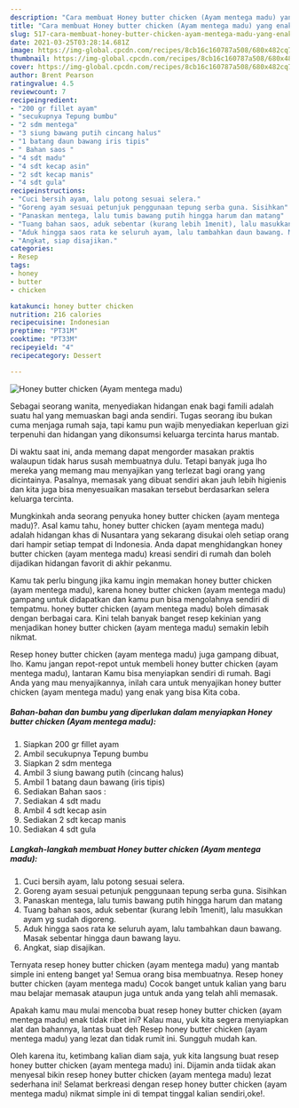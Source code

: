 ```yaml
---
description: "Cara membuat Honey butter chicken (Ayam mentega madu) yang enak dan Mudah Dibuat"
title: "Cara membuat Honey butter chicken (Ayam mentega madu) yang enak dan Mudah Dibuat"
slug: 517-cara-membuat-honey-butter-chicken-ayam-mentega-madu-yang-enak-dan-mudah-dibuat
date: 2021-03-25T03:28:14.681Z
image: https://img-global.cpcdn.com/recipes/8cb16c160787a508/680x482cq70/honey-butter-chicken-ayam-mentega-madu-foto-resep-utama.jpg
thumbnail: https://img-global.cpcdn.com/recipes/8cb16c160787a508/680x482cq70/honey-butter-chicken-ayam-mentega-madu-foto-resep-utama.jpg
cover: https://img-global.cpcdn.com/recipes/8cb16c160787a508/680x482cq70/honey-butter-chicken-ayam-mentega-madu-foto-resep-utama.jpg
author: Brent Pearson
ratingvalue: 4.5
reviewcount: 7
recipeingredient:
- "200 gr fillet ayam"
- "secukupnya Tepung bumbu"
- "2 sdm mentega"
- "3 siung bawang putih cincang halus"
- "1 batang daun bawang iris tipis"
- " Bahan saos "
- "4 sdt madu"
- "4 sdt kecap asin"
- "2 sdt kecap manis"
- "4 sdt gula"
recipeinstructions:
- "Cuci bersih ayam, lalu potong sesuai selera."
- "Goreng ayam sesuai petunjuk penggunaan tepung serba guna. Sisihkan"
- "Panaskan mentega, lalu tumis bawang putih hingga harum dan matang"
- "Tuang bahan saos, aduk sebentar (kurang lebih 1menit), lalu masukkan ayam yg sudah digoreng."
- "Aduk hingga saos rata ke seluruh ayam, lalu tambahkan daun bawang. Masak sebentar hingga daun bawang layu."
- "Angkat, siap disajikan."
categories:
- Resep
tags:
- honey
- butter
- chicken

katakunci: honey butter chicken 
nutrition: 216 calories
recipecuisine: Indonesian
preptime: "PT31M"
cooktime: "PT33M"
recipeyield: "4"
recipecategory: Dessert

---
```



![Honey butter chicken (Ayam mentega madu)](https://img-global.cpcdn.com/recipes/8cb16c160787a508/680x482cq70/honey-butter-chicken-ayam-mentega-madu-foto-resep-utama.jpg)

Sebagai seorang wanita, menyediakan hidangan enak bagi famili adalah suatu hal yang memuaskan bagi anda sendiri. Tugas seorang ibu bukan cuma menjaga rumah saja, tapi kamu pun wajib menyediakan keperluan gizi terpenuhi dan hidangan yang dikonsumsi keluarga tercinta harus mantab.

Di waktu  saat ini, anda memang dapat mengorder masakan praktis walaupun tidak harus susah membuatnya dulu. Tetapi banyak juga lho mereka yang memang mau menyajikan yang terlezat bagi orang yang dicintainya. Pasalnya, memasak yang dibuat sendiri akan jauh lebih higienis dan kita juga bisa menyesuaikan masakan tersebut berdasarkan selera keluarga tercinta. 



Mungkinkah anda seorang penyuka honey butter chicken (ayam mentega madu)?. Asal kamu tahu, honey butter chicken (ayam mentega madu) adalah hidangan khas di Nusantara yang sekarang disukai oleh setiap orang dari hampir setiap tempat di Indonesia. Anda dapat menghidangkan honey butter chicken (ayam mentega madu) kreasi sendiri di rumah dan boleh dijadikan hidangan favorit di akhir pekanmu.

Kamu tak perlu bingung jika kamu ingin memakan honey butter chicken (ayam mentega madu), karena honey butter chicken (ayam mentega madu) gampang untuk didapatkan dan kamu pun bisa mengolahnya sendiri di tempatmu. honey butter chicken (ayam mentega madu) boleh dimasak dengan berbagai cara. Kini telah banyak banget resep kekinian yang menjadikan honey butter chicken (ayam mentega madu) semakin lebih nikmat.

Resep honey butter chicken (ayam mentega madu) juga gampang dibuat, lho. Kamu jangan repot-repot untuk membeli honey butter chicken (ayam mentega madu), lantaran Kamu bisa menyiapkan sendiri di rumah. Bagi Anda yang mau menyajikannya, inilah cara untuk menyajikan honey butter chicken (ayam mentega madu) yang enak yang bisa Kita coba.

<!--inarticleads1-->

##### Bahan-bahan dan bumbu yang diperlukan dalam menyiapkan Honey butter chicken (Ayam mentega madu):

1. Siapkan 200 gr fillet ayam
1. Ambil secukupnya Tepung bumbu
1. Siapkan 2 sdm mentega
1. Ambil 3 siung bawang putih (cincang halus)
1. Ambil 1 batang daun bawang (iris tipis)
1. Sediakan  Bahan saos :
1. Sediakan 4 sdt madu
1. Ambil 4 sdt kecap asin
1. Sediakan 2 sdt kecap manis
1. Sediakan 4 sdt gula




<!--inarticleads2-->

##### Langkah-langkah membuat Honey butter chicken (Ayam mentega madu):

1. Cuci bersih ayam, lalu potong sesuai selera.
1. Goreng ayam sesuai petunjuk penggunaan tepung serba guna. Sisihkan
1. Panaskan mentega, lalu tumis bawang putih hingga harum dan matang
1. Tuang bahan saos, aduk sebentar (kurang lebih 1menit), lalu masukkan ayam yg sudah digoreng.
1. Aduk hingga saos rata ke seluruh ayam, lalu tambahkan daun bawang. Masak sebentar hingga daun bawang layu.
1. Angkat, siap disajikan.




Ternyata resep honey butter chicken (ayam mentega madu) yang mantab simple ini enteng banget ya! Semua orang bisa membuatnya. Resep honey butter chicken (ayam mentega madu) Cocok banget untuk kalian yang baru mau belajar memasak ataupun juga untuk anda yang telah ahli memasak.

Apakah kamu mau mulai mencoba buat resep honey butter chicken (ayam mentega madu) enak tidak ribet ini? Kalau mau, yuk kita segera menyiapkan alat dan bahannya, lantas buat deh Resep honey butter chicken (ayam mentega madu) yang lezat dan tidak rumit ini. Sungguh mudah kan. 

Oleh karena itu, ketimbang kalian diam saja, yuk kita langsung buat resep honey butter chicken (ayam mentega madu) ini. Dijamin anda tiidak akan menyesal bikin resep honey butter chicken (ayam mentega madu) lezat sederhana ini! Selamat berkreasi dengan resep honey butter chicken (ayam mentega madu) nikmat simple ini di tempat tinggal kalian sendiri,oke!.


